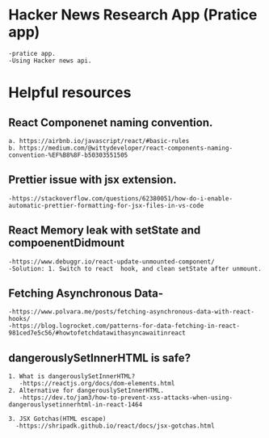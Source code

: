 # Hacker News Research App (Pratice app)
    -pratice app.
    -Using Hacker news api.

# Helpful resources
  ## React Componenet naming convention.
    a. https://airbnb.io/javascript/react/#basic-rules
    b. https://medium.com/@wittydeveloper/react-components-naming-convention-%EF%B8%8F-b50303551505
  ## Prettier issue with jsx extension.
    -https://stackoverflow.com/questions/62380051/how-do-i-enable-automatic-prettier-formatting-for-jsx-files-in-vs-code

  ## React Memory leak with setState and compoenentDidmount
    -https://www.debuggr.io/react-update-unmounted-component/
    -Solution: 1. Switch to react  hook, and clean setState after unmount.

  ## Fetching Asynchronous Data-
    -https://www.polvara.me/posts/fetching-asynchronous-data-with-react-hooks/
    -https://blog.logrocket.com/patterns-for-data-fetching-in-react-981ced7e5c56/#howtofetchdatawithasyncawaitinreact

  ## dangerouslySetInnerHTML is safe?
    1. What is dangerouslySetInnerHTML?
       -https://reactjs.org/docs/dom-elements.html
    2. Alternative for dangerouslySetInnerHTML.
       -https://dev.to/jam3/how-to-prevent-xss-attacks-when-using-dangerouslysetinnerhtml-in-react-1464

    3. JSX Gotchas(HTML escape)
      -https://shripadk.github.io/react/docs/jsx-gotchas.html